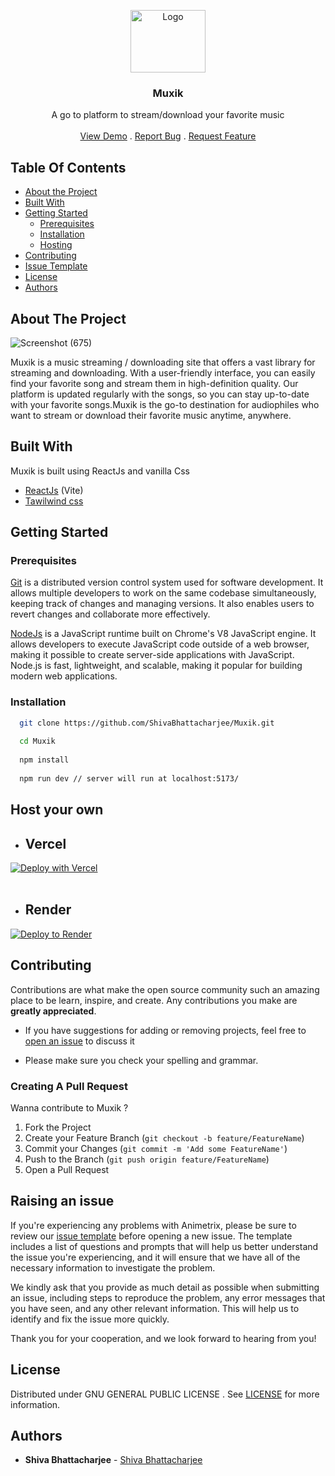 <p align="center">
  <a href="https://github.com/ShivaBhattacharjee/AnimeTrix">
    <img src="https://github.com/ShivaBhattacharjee/Muxik/assets/95211406/b643c403-a4f6-4829-8fbf-37751a03292e" alt="Logo" width="120px" height="100px">
  </a>
<br/>
  <h3 align="center">Muxik</h3>
  <p align="center">
    A go to platform to stream/download your favorite music
    <br/>
    <br/>
    <a href="https://muxik.netlify.app/">View Demo</a>
    .
    <a href="https://github.com/ShivaBhattacharjee/Muxik/issues">Report Bug</a>
    .
    <a href="https://github.com/ShivaBhattacharjee/Muxik/issues">Request Feature</a>
  </p>
</p>



## Table Of Contents

* [About the Project](#about-the-project)
* [Built With](#built-with)
* [Getting Started](#getting-started)
  * [Prerequisites](#prerequisites)
  * [Installation](#installation)
  * [Hosting](#host-your-own)
* [Contributing](#contributing)
* [Issue Template](#raising-an-issue)
* [License](#license)
* [Authors](#authors)

## About The Project

![Screenshot (675)](https://user-images.githubusercontent.com/95211406/234815538-17642467-574a-42ec-96d1-75c2a67bebd3.png)

Muxik is a music streaming / downloading site that offers a vast library for streaming and downloading. With a user-friendly interface, you can easily find your favorite song and stream them in high-definition quality. Our platform is updated regularly with the songs, so you can stay up-to-date with your favorite songs.Muxik is the go-to destination for audiophiles who want to stream or download their favorite music anytime, anywhere.

## Built With

Muxik is built using ReactJs and vanilla Css

* [ReactJs](https://reactjs.org/docs/getting-started.html) (Vite)
* [Tawilwind css](https://tailwindcss.com/)


## Getting Started


### Prerequisites

<a href="https://git-scm.com/downloads" >Git</a> is a distributed version control system used for software development. It allows multiple developers to work on the same codebase simultaneously, keeping track of changes and managing versions. It also enables users to revert changes and collaborate more effectively.



<a href="https://nodejs.org/en/download/">NodeJs</a> is a JavaScript runtime built on Chrome's V8 JavaScript engine. It allows developers to execute JavaScript code outside of a web browser, making it possible to create server-side applications with JavaScript. Node.js is fast, lightweight, and scalable, making it popular for building modern web applications.

### Installation
```sh
  git clone https://github.com/ShivaBhattacharjee/Muxik.git
  
  cd Muxik
  
  npm install
  
  npm run dev // server will run at localhost:5173/
```

## Host your own 
* ## Vercel

[![Deploy with Vercel](https://vercel.com/button)](https://vercel.com/new/clone?repository-url=https%3A%2F%2Fgithub.com%2FShivaBhattacharjee%2FMuxik)
<br/>
<br/>
* ## Render

[![Deploy to Render](https://render.com/images/deploy-to-render-button.svg)](https://render.com/deploy?repo=https://github.com/ShivaBhattacharjee/Muxik)

## Contributing

Contributions are what make the open source community such an amazing place to be learn, inspire, and create. Any contributions you make are **greatly appreciated**.
* If you have suggestions for adding or removing projects, feel free to [open an issue](https://github.com/ShivaBhattacharjee/Muxik/issues) to discuss it

* Please make sure you check your spelling and grammar.

### Creating A Pull Request

Wanna contribute to Muxik ?

1. Fork the Project
2. Create your Feature Branch (`git checkout -b feature/FeatureName`)
3. Commit your Changes (`git commit -m 'Add some FeatureName'`)
4. Push to the Branch (`git push origin feature/FeatureName`)
5. Open a Pull Request


## Raising an issue

If you're experiencing any problems with Animetrix, please be sure to review our [issue template](https://github.com/ShivaBhattacharjee/Muxik/tree/main/.github/ISSUE_TEMPLATE) before opening a new issue. The template includes a list of questions and prompts that will help us better understand the issue you're experiencing, and it will ensure that we have all of the necessary information to investigate the problem.

We kindly ask that you provide as much detail as possible when submitting an issue, including steps to reproduce the problem, any error messages that you have seen, and any other relevant information. This will help us to identify and fix the issue more quickly.

Thank you for your cooperation, and we look forward to hearing from you!


## License

Distributed under GNU GENERAL PUBLIC LICENSE . See [LICENSE](https://github.com/ShivaBhattacharjee/Muxik/blob/main/LICENSE) for more information.

## Authors

* **Shiva Bhattacharjee** - [Shiva Bhattacharjee](https://github.com/ShivaBhattacharjee) 

